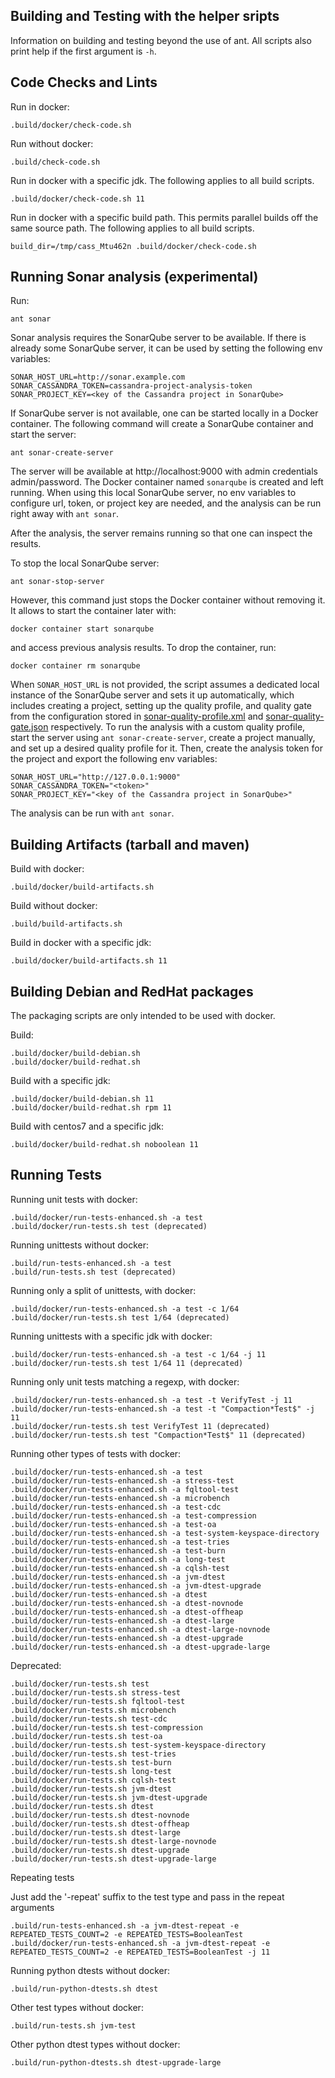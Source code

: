 Building and Testing with the helper sripts
-------------------------------------------

Information on building and testing beyond the use of ant.
All scripts also print help if the first argument is `-h`.

Code Checks and Lints
---------------------

Run in docker:

    .build/docker/check-code.sh


Run without docker:

    .build/check-code.sh


Run in docker with a specific jdk.
The following applies to all build scripts.

    .build/docker/check-code.sh 11


Run in docker with a specific build path.
This permits parallel builds off the same source path.
The following applies to all build scripts.

    build_dir=/tmp/cass_Mtu462n .build/docker/check-code.sh

Running Sonar analysis (experimental)
-------------------------------------

Run:

    ant sonar

Sonar analysis requires the SonarQube server to be available. If there
is already some SonarQube server, it can be used by setting the
following env variables:

    SONAR_HOST_URL=http://sonar.example.com
    SONAR_CASSANDRA_TOKEN=cassandra-project-analysis-token
    SONAR_PROJECT_KEY=<key of the Cassandra project in SonarQube>

If SonarQube server is not available, one can be started locally in
a Docker container. The following command will create a SonarQube
container and start the server:

    ant sonar-create-server

The server will be available at http://localhost:9000 with admin
credentials admin/password. The Docker container named `sonarqube`
is created and left running. When using this local SonarQube server,
no env variables to configure url, token, or project key are needed,
and the analysis can be run right away with `ant sonar`.

After the analysis, the server remains running so that one can 
inspect the results.

To stop the local SonarQube server:

    ant sonar-stop-server

However, this command just stops the Docker container without removing
it. It allows to start the container later with:

    docker container start sonarqube

and access previous analysis results. To drop the container, run:

    docker container rm sonarqube

When `SONAR_HOST_URL` is not provided, the script assumes a dedicated
local instance of the SonarQube server and sets it up automatically,
which includes creating a project, setting up the quality profile, and
quality gate from the configuration stored in
[sonar-quality-profile.xml](sonar%2Fsonar-quality-profile.xml) and
[sonar-quality-gate.json](sonar%2Fsonar-quality-gate.json)
respectively. To run the analysis with a custom quality profile, start
the server using `ant sonar-create-server`, create a project manually,
and set up a desired quality profile for it. Then, create the analysis
token for the project and export the following env variables:

    SONAR_HOST_URL="http://127.0.0.1:9000"
    SONAR_CASSANDRA_TOKEN="<token>"
    SONAR_PROJECT_KEY="<key of the Cassandra project in SonarQube>"

The analysis can be run with `ant sonar`.


Building Artifacts (tarball and maven)
-------------------------------------

Build with docker:

    .build/docker/build-artifacts.sh


Build without docker:

    .build/build-artifacts.sh


Build in docker with a specific jdk:

    .build/docker/build-artifacts.sh 11


Building Debian and RedHat packages
-----------------------------------

The packaging scripts are only intended to be used with docker.

Build:

    .build/docker/build-debian.sh
    .build/docker/build-redhat.sh


Build with a specific jdk:

    .build/docker/build-debian.sh 11
    .build/docker/build-redhat.sh rpm 11


Build with centos7 and a specific jdk:

    .build/docker/build-redhat.sh noboolean 11


Running Tests
-------------

Running unit tests with docker:

    .build/docker/run-tests-enhanced.sh -a test
    .build/docker/run-tests.sh test (deprecated)


Running unittests without docker:

    .build/run-tests-enhanced.sh -a test
    .build/run-tests.sh test (deprecated)


Running only a split of unittests, with docker:

    .build/docker/run-tests-enhanced.sh -a test -c 1/64
    .build/docker/run-tests.sh test 1/64 (deprecated)


Running unittests with a specific jdk with docker:

    .build/docker/run-tests-enhanced.sh -a test -c 1/64 -j 11
    .build/docker/run-tests.sh test 1/64 11 (deprecated)


Running only unit tests matching a regexp, with docker:

    .build/docker/run-tests-enhanced.sh -a test -t VerifyTest -j 11
    .build/docker/run-tests-enhanced.sh -a test -t "Compaction*Test$" -j 11
    .build/docker/run-tests.sh test VerifyTest 11 (deprecated)
    .build/docker/run-tests.sh test "Compaction*Test$" 11 (deprecated)


Running other types of tests with docker:

    .build/docker/run-tests-enhanced.sh -a test
    .build/docker/run-tests-enhanced.sh -a stress-test
    .build/docker/run-tests-enhanced.sh -a fqltool-test
    .build/docker/run-tests-enhanced.sh -a microbench
    .build/docker/run-tests-enhanced.sh -a test-cdc
    .build/docker/run-tests-enhanced.sh -a test-compression
    .build/docker/run-tests-enhanced.sh -a test-oa
    .build/docker/run-tests-enhanced.sh -a test-system-keyspace-directory
    .build/docker/run-tests-enhanced.sh -a test-tries
    .build/docker/run-tests-enhanced.sh -a test-burn
    .build/docker/run-tests-enhanced.sh -a long-test
    .build/docker/run-tests-enhanced.sh -a cqlsh-test
    .build/docker/run-tests-enhanced.sh -a jvm-dtest
    .build/docker/run-tests-enhanced.sh -a jvm-dtest-upgrade
    .build/docker/run-tests-enhanced.sh -a dtest
    .build/docker/run-tests-enhanced.sh -a dtest-novnode
    .build/docker/run-tests-enhanced.sh -a dtest-offheap
    .build/docker/run-tests-enhanced.sh -a dtest-large
    .build/docker/run-tests-enhanced.sh -a dtest-large-novnode
    .build/docker/run-tests-enhanced.sh -a dtest-upgrade
    .build/docker/run-tests-enhanced.sh -a dtest-upgrade-large

Deprecated:

    .build/docker/run-tests.sh test
    .build/docker/run-tests.sh stress-test
    .build/docker/run-tests.sh fqltool-test
    .build/docker/run-tests.sh microbench
    .build/docker/run-tests.sh test-cdc
    .build/docker/run-tests.sh test-compression
    .build/docker/run-tests.sh test-oa
    .build/docker/run-tests.sh test-system-keyspace-directory
    .build/docker/run-tests.sh test-tries
    .build/docker/run-tests.sh test-burn
    .build/docker/run-tests.sh long-test
    .build/docker/run-tests.sh cqlsh-test
    .build/docker/run-tests.sh jvm-dtest
    .build/docker/run-tests.sh jvm-dtest-upgrade
    .build/docker/run-tests.sh dtest
    .build/docker/run-tests.sh dtest-novnode
    .build/docker/run-tests.sh dtest-offheap
    .build/docker/run-tests.sh dtest-large
    .build/docker/run-tests.sh dtest-large-novnode
    .build/docker/run-tests.sh dtest-upgrade
    .build/docker/run-tests.sh dtest-upgrade-large

Repeating tests

Just add the '-repeat' suffix to the test type and pass in the repeat arguments
    
    .build/run-tests-enhanced.sh -a jvm-dtest-repeat -e REPEATED_TESTS_COUNT=2 -e REPEATED_TESTS=BooleanTest
    .build/docker/run-tests-enhanced.sh -a jvm-dtest-repeat -e REPEATED_TESTS_COUNT=2 -e REPEATED_TESTS=BooleanTest -j 11

Running python dtests without docker:

    .build/run-python-dtests.sh dtest


Other test types without docker:

    .build/run-tests.sh jvm-test


Other python dtest types without docker:

    .build/run-python-dtests.sh dtest-upgrade-large

